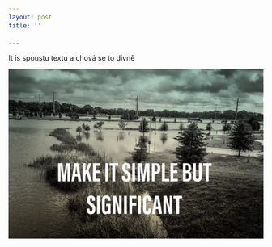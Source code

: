 ```yaml
---
layout: post
title: ''

---
```

It is spoustu textu a chová se to divně

![](/fotky/6BBF9315-49F0-4C89-B7F4-CC520241A100.jpeg)